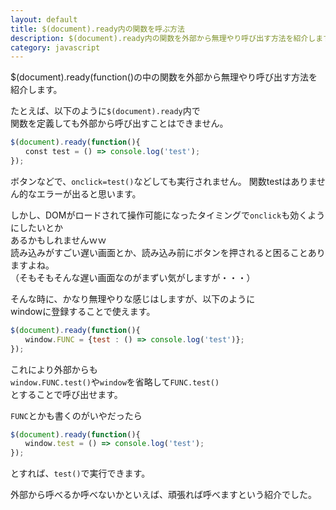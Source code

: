 ```yaml
---
layout: default
title: $(document).ready内の関数を呼ぶ方法
description: $(document).ready内の関数を外部から無理やり呼び出す方法を紹介します。
category: javascript
---
```


$(document).ready(function()の中の関数を外部から無理やり呼び出す方法を紹介します。

たとえば、以下のように`$(document).ready`内で  
関数を定義しても外部から呼び出すことはできません。  

```JavaScript
$(document).ready(function(){
　　const test = () => console.log('test');
});
```

ボタンなどで、`onclick=test()`などしても実行されません。
関数testはありません的なエラーが出ると思います。

しかし、DOMがロードされて操作可能になったタイミングで`onclick`も効くようにしたいとか  
あるかもしれませんｗｗ  
読み込みがすごい遅い画面とか、読み込み前にボタンを押されると困ることありますよね。  
（そもそもそんな遅い画面なのがまずい気がしますが・・・）

そんな時に、かなり無理やりな感じはしますが、以下のように  
windowに登録することで使えます。

```JavaScript
$(document).ready(function(){
　　window.FUNC = {test : () => console.log('test')};
});
```

これにより外部からも  
`window.FUNC.test()`や`window`を省略して`FUNC.test()`  
とすることで呼び出せます。

`FUNC`とかも書くのがいやだったら
```JavaScript
$(document).ready(function(){
　　window.test = () => console.log('test');
});
```
とすれば、`test()`で実行できます。

外部から呼べるか呼べないかといえば、頑張れば呼べますという紹介でした。